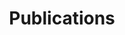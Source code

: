 ---
title: "Publications"
description: "This is meta description."
draft: false


# custom style
custom_class: "" 
custom_attributes: "" 
custom_css: ""
---